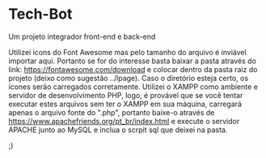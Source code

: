 # Tech-Bot
Um projeto integrador front-end e back-end

Utilizei icons do Font Awesome mas pelo tamanho do arquivo é inviável importar aqui.
Portanto se for do interesse basta baixar a pasta através do link: https://fontawesome.com/download e colocar dentro da pasta raiz do projeto (deixo como sugestão ../lpage). 
Caso o diretório esteja certo, os ícones serão carregados corretamente.
Utilizei o XAMPP como ambiente e servidor de desenvolvimento PHP, logo, é provável que se você tentar executar estes arquivos sem ter o XAMPP em sua máquina, carregará apenas o arquivo fonte do ".php", portanto baixe-o através de https://www.apachefriends.org/pt_br/index.html e execute o servidor APACHE junto ao MySQL e inclua o scrpit sql que deixei na pasta.

;)

